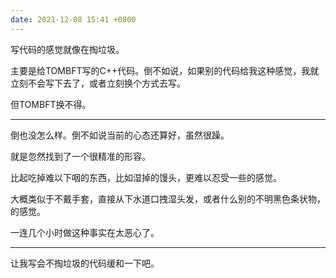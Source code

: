 ```yaml
---
date: 2021-12-08 15:41 +0800
---
```

<!-- more -->

写代码的感觉就像在掏垃圾。

主要是给TOMBFT写的C++代码。倒不如说，如果别的代码给我这种感觉，我就立刻不会写下去了，或者立刻换个方式去写。

但TOMBFT换不得。

----

倒也没怎么样。倒不如说当前的心态还算好，虽然很躁。

就是忽然找到了一个很精准的形容。

比起吃掉难以下咽的东西，比如湿掉的馒头，更难以忍受一些的感觉。

大概类似于不戴手套，直接从下水道口拽湿头发，或者什么别的不明黑色条状物，的感觉。

一连几个小时做这种事实在太恶心了。

----

让我写会不掏垃圾的代码缓和一下吧。
